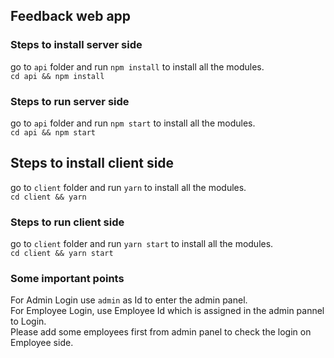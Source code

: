 ## Feedback web app

### Steps to install server side

go to `api` folder and run `npm install` to install all the modules.<br>
`cd api && npm install`

### Steps to run server side

go to `api` folder and run `npm start` to install all the modules.<br>
`cd api && npm start`

## Steps to install client side

go to `client` folder and run `yarn` to install all the modules.<br>
`cd client && yarn`

### Steps to run client side

go to `client` folder and run `yarn start` to install all the modules.<br>
`cd client && yarn start`

### Some important points

For Admin Login use `admin` as Id to enter the admin panel.<br>
For Employee Login, use Employee Id which is assigned in the admin pannel to Login.<br>
Please add some employees first from admin panel to check the login on Employee side.
